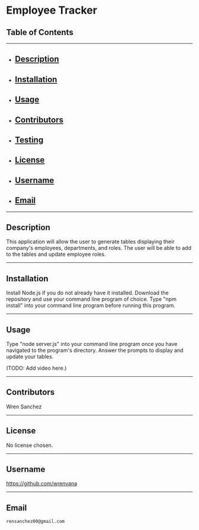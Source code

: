 # Employee Tracker
## Table of Contents
----------------------------------------------------------------
- ## [Description](#Description)
- ## [Installation](#Installation)
- ## [Usage](#usage)
- ## [Contributors](#Contributors)
- ## [Testing](#Testing)
- ## [License](#License)
- ## [Username](#Username)
- ## [Email](#Email)
----------------------------------------------------------------
## Description
This application will allow the user to generate tables displaying their company's employees, departments, and roles. The user will be able to add to the tables and update employee roles.

----------------------------------------------------------------
## Installation
Install Node.js if you do not already have it installed. Download the repository and use your command line program of choice. Type "npm install" into your command line program before running this program.

----------------------------------------------------------------
## Usage
Type "node server.js" into your command line program once you have navigated to the program's directory. Answer the prompts to display and update your tables.

(TODO: Add video here.)

----------------------------------------------------------------
## Contributors
Wren Sanchez

----------------------------------------------------------------
## License
No license chosen.

----------------------------------------------------------------
## Username
https://github.com/wrenvana

----------------------------------------------------------------
## Email
    rensanchez00@gmail.com
